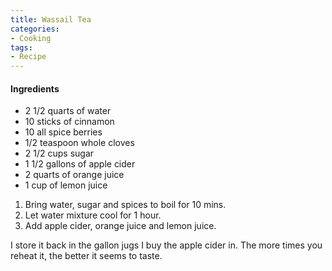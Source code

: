 ```yaml
---
title: Wassail Tea
categories:
- Cooking
tags:
- Recipe
---
```


#### Ingredients

  * 2 1/2 quarts of water
  * 10 sticks of cinnamon
  * 10 all spice berries
  * 1/2 teaspoon whole cloves
  * 2 1/2 cups sugar
  * 1 1/2 gallons of apple cider
  * 2 quarts of orange juice
  * 1 cup of lemon juice

  1. Bring water, sugar and spices to boil for 10 mins.
  2. Let water mixture cool for 1 hour.
  3. Add apple cider, orange juice and lemon juice.

I store it back in the gallon jugs I buy the apple cider in. The more times you reheat it, the better it seems to taste.

